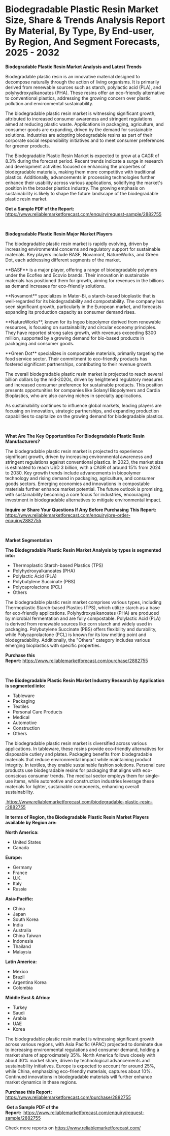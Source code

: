 <p><h1>Biodegradable Plastic Resin Market Size, Share & Trends Analysis Report By Material, By Type, By End-user, By Region, And Segment Forecasts, 2025 - 2032</h1></p><p><strong>Biodegradable Plastic Resin Market Analysis and Latest Trends</strong></p>
<p><p>Biodegradable plastic resin is an innovative material designed to decompose naturally through the action of living organisms. It is primarily derived from renewable sources such as starch, polylactic acid (PLA), and polyhydroxyalkanoates (PHA). These resins offer an eco-friendly alternative to conventional plastics, addressing the growing concern over plastic pollution and environmental sustainability.</p><p>The biodegradable plastic resin market is witnessing significant growth, attributed to increased consumer awareness and stringent regulations aimed at reducing plastic waste. Applications in packaging, agriculture, and consumer goods are expanding, driven by the demand for sustainable solutions. Industries are adopting biodegradable resins as part of their corporate social responsibility initiatives and to meet consumer preferences for greener products.</p><p>The Biodegradable Plastic Resin Market is expected to grow at a CAGR of 8.3% during the forecast period. Recent trends indicate a surge in research and development activities focused on enhancing the properties of biodegradable materials, making them more competitive with traditional plastics. Additionally, advancements in processing technologies further enhance their usability across various applications, solidifying the market's position in the broader plastics industry. The growing emphasis on sustainability is likely to shape the future landscape of the biodegradable plastic resin market.</p></p>
<p><strong>Get a Sample PDF of the Report:&nbsp;</strong> <a href="https://www.reliablemarketforecast.com/enquiry/request-sample/2882755?utm_campaign=3108&utm_medium=2&utm_source=Github&utm_content=ia&utm_term=13032025&utm_id=biodegradable-plastic-resin">https://www.reliablemarketforecast.com/enquiry/request-sample/2882755</a></p>
<p>&nbsp;</p>
<p><strong>Biodegradable Plastic Resin Major Market Players</strong></p>
<p><p>The biodegradable plastic resin market is rapidly evolving, driven by increasing environmental concerns and regulatory support for sustainable materials. Key players include BASF, Novamont, NatureWorks, and Green Dot, each addressing different segments of the market.</p><p>**BASF** is a major player, offering a range of biodegradable polymers under the Ecoflex and Ecovio brands. Their innovation in sustainable materials has positioned them for growth, aiming for revenues in the billions as demand increases for eco-friendly solutions.</p><p>**Novamont** specializes in Mater-Bi, a starch-based bioplastic that is well-regarded for its biodegradability and compostability. The company has seen significant growth, particularly in the European market, and forecasts expanding its production capacity as consumer demand rises. </p><p>**NatureWorks**, known for its Ingeo biopolymer derived from renewable resources, is focusing on sustainability and circular economy principles. They have reported strong sales growth, with revenues exceeding $300 million, supported by a growing demand for bio-based products in packaging and consumer goods.</p><p>**Green Dot** specializes in compostable materials, primarily targeting the food service sector. Their commitment to eco-friendly products has fostered significant partnerships, contributing to their revenue growth.</p><p>The overall biodegradable plastic resin market is projected to reach several billion dollars by the mid-2020s, driven by heightened regulatory measures and increased consumer preference for sustainable products. This position presents opportunities for companies like Solanyl Biopolymers and Cardia Bioplastics, who are also carving niches in specialty applications.</p><p>As sustainability continues to influence global markets, leading players are focusing on innovation, strategic partnerships, and expanding production capabilities to capitalize on the growing demand for biodegradable plastics.</p></p>
<p>&nbsp;</p>
<p><strong>What Are The Key Opportunities For Biodegradable Plastic Resin Manufacturers?</strong></p>
<p><p>The biodegradable plastic resin market is projected to experience significant growth, driven by increasing environmental awareness and stringent regulations against conventional plastics. In 2023, the market size is estimated to reach USD 3 billion, with a CAGR of around 15% from 2024 to 2030. Key growth trends include advancements in biopolymer technology and rising demand in packaging, agriculture, and consumer goods sectors. Emerging economies and innovations in compostable materials further enhance market potential. The future outlook is promising, with sustainability becoming a core focus for industries, encouraging investment in biodegradable alternatives to mitigate environmental impact.</p></p>
<p><strong>Inquire or Share Your Questions If Any Before Purchasing This Report:</strong> <a href="https://www.reliablemarketforecast.com/enquiry/pre-order-enquiry/2882755?utm_campaign=3108&utm_medium=2&utm_source=Github&utm_content=ia&utm_term=13032025&utm_id=biodegradable-plastic-resin">https://www.reliablemarketforecast.com/enquiry/pre-order-enquiry/2882755</a></p>
<p>&nbsp;</p>
<p><strong>Market Segmentation</strong></p>
<p><strong>The Biodegradable Plastic Resin Market Analysis by types is segmented into:</strong></p>
<p><ul><li>Thermoplastic Starch-based Plastics (TPS)</li><li>Polyhydroxyalkanoates (PHA)</li><li>Polylactic Acid (PLA)</li><li>Polybutylene Succinate (PBS)</li><li>Polycaprolactone (PCL)</li><li>Others</li></ul></p>
<p><p>The biodegradable plastic resin market comprises various types, including Thermoplastic Starch-based Plastics (TPS), which utilize starch as a base for eco-friendly applications. Polyhydroxyalkanoates (PHA) are produced by microbial fermentation and are fully compostable. Polylactic Acid (PLA) is derived from renewable sources like corn starch and widely used in packaging. Polybutylene Succinate (PBS) offers flexibility and durability, while Polycaprolactone (PCL) is known for its low melting point and biodegradability. Additionally, the "Others" category includes various emerging bioplastics with specific properties.</p></p>
<p><strong>Purchase this Report:&nbsp;</strong><a href="https://www.reliablemarketforecast.com/purchase/2882755?utm_campaign=3108&utm_medium=2&utm_source=Github&utm_content=ia&utm_term=13032025&utm_id=biodegradable-plastic-resin">https://www.reliablemarketforecast.com/purchase/2882755</a></p>
<p>&nbsp;</p>
<p><strong>The Biodegradable Plastic Resin Market Industry Research by Application is segmented into:</strong></p>
<p><ul><li>Tableware</li><li>Packaging</li><li>Textiles</li><li>Personal Care Products</li><li>Medical</li><li>Automotive</li><li>Construction</li><li>Others</li></ul></p>
<p><p>The biodegradable plastic resin market is diversified across various applications. In tableware, these resins provide eco-friendly alternatives for disposable cutlery and plates. Packaging benefits from biodegradable materials that reduce environmental impact while maintaining product integrity. In textiles, they enable sustainable fashion solutions. Personal care products use biodegradable resins for packaging that aligns with eco-conscious consumer trends. The medical sector employs them for single-use items, while automotive and construction industries leverage these materials for lighter, sustainable components, enhancing overall sustainability.</p></p>
<p><a href="https://www.reliablemarketforecast.com/biodegradable-plastic-resin-r2882755?utm_campaign=3108&utm_medium=2&utm_source=Github&utm_content=ia&utm_term=13032025&utm_id=biodegradable-plastic-resin">&nbsp;https://www.reliablemarketforecast.com/biodegradable-plastic-resin-r2882755</a></p>
<p><strong>In terms of Region, the Biodegradable Plastic Resin Market Players available by Region are:</strong></p>
<p>
    <p> <strong> North America: </strong>
        <ul>
            <li>United States</li>
            <li>Canada</li>
        </ul>
        </p> 
    <p> <strong> Europe: </strong>
        <ul>
            <li>Germany</li>
            <li>France</li>
            <li>U.K.</li>
            <li>Italy</li>
            <li>Russia</li>
        </ul>
        </p> 
    <p> <strong> Asia-Pacific: </strong>
        <ul>
            <li>China</li>
            <li>Japan</li>
            <li>South Korea</li>
            <li>India</li>
            <li>Australia</li>
            <li>China Taiwan</li>
            <li>Indonesia</li>
            <li>Thailand</li>
            <li>Malaysia</li>
        </ul>
        </p> 
    <p> <strong> Latin America: </strong>
        <ul>
            <li>Mexico</li>
            <li>Brazil</li>
            <li>Argentina Korea</li>
            <li>Colombia</li>
        </ul>
        </p> 
    <p> <strong> Middle East & Africa: </strong>
        <ul>
            <li>Turkey</li>
            <li>Saudi</li>
            <li>Arabia</li>
            <li>UAE</li>
            <li>Korea</li>
        </ul>
    </p>
    </p>
<p><p>The biodegradable plastic resin market is witnessing significant growth across various regions, with Asia Pacific (APAC) projected to dominate due to increasing environmental regulations and consumer demand, holding a market share of approximately 35%. North America follows closely with about 30% market share, driven by technological advancements and sustainability initiatives. Europe is expected to account for around 25%, while China, emphasizing eco-friendly materials, captures about 10%. Continued innovations in biodegradable materials will further enhance market dynamics in these regions.</p></p>
<p><strong>Purchase this Report: </strong><a href="https://www.reliablemarketforecast.com/purchase/2882755?utm_campaign=3108&utm_medium=2&utm_source=Github&utm_content=ia&utm_term=13032025&utm_id=biodegradable-plastic-resin">https://www.reliablemarketforecast.com/purchase/2882755</a></p>
<p>&nbsp;<strong>Get a Sample PDF of the Report:&nbsp;&nbsp;</strong><a href="https://www.reliablemarketforecast.com/enquiry/request-sample/2882755?utm_campaign=3108&utm_medium=2&utm_source=Github&utm_content=ia&utm_term=13032025&utm_id=biodegradable-plastic-resin">https://www.reliablemarketforecast.com/enquiry/request-sample/2882755</a></p>
<p><strong></strong></p>
<p>Check more reports on <a href="https://www.reliablemarketforecast.com/?utm_campaign=3108&utm_medium=2&utm_source=Github&utm_content=ia&utm_term=13032025&utm_id=biodegradable-plastic-resin">https://www.reliablemarketforecast.com/</a></p>